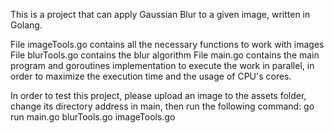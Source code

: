 This is a project that can apply Gaussian Blur to a given image, written in Golang.

File imageTools.go contains all the necessary functions to work with images
File blurTools.go contains the blur algorithm
File main.go contains the main program and goroutines implementation to execute the work in parallel, in order to maximize the execution time and the usage of CPU's cores.

In order to test this project, please upload an image to the assets folder, change its directory address in main, then run the following command: go run main.go blurTools.go imageTools.go